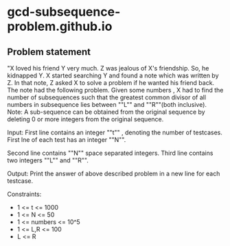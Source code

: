 # gcd-subsequence-problem.github.io

## Problem statement

"X loved his friend Y very much. Z was jealous of X's friendship. So, he kidnapped Y. X started searching Y and found a note which was written by Z. In that note, Z asked X to solve a problem if he wanted his friend back. The note had the following problem. Given some numbers , X had to find the number of subsequences such that the greatest common divisor of all numbers in subsequence lies between ""L"" and ""R""(both inclusive). Note: A sub-sequence can be obtained from the original sequence by deleting 0 or more integers from the original sequence.

Input:
First line contains an integer ""t"" , denoting the number of testcases. First lne of each test has an integer ""N"".

Second line contains ""N"" space separated integers. Third line contains two integers ""L"" and ""R"".


Output:
Print the answer of above described problem in a new line for each testcase.

Constraints:
- 1 <= t <= 1000
- 1 <= N <= 50
- 1 <= numbers <= 10^5
- 1 <= L,R <= 100
- L <= R
